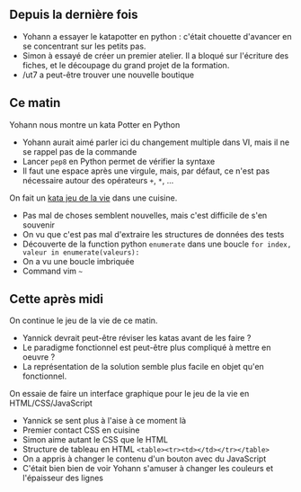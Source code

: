 ## Depuis la dernière fois

- Yohann a essayer le katapotter en python : c'était chouette d'avancer en se
  concentrant sur les petits pas.
- Simon à essayé de créer un premier atelier. Il a bloqué sur l'écriture des fiches, et le découpage du grand projet de la formation.
- /ut7 a peut-être trouver une nouvelle boutique


## Ce matin

Yohann nous montre un kata Potter en Python

- Yohann aurait aimé parler ici du changement multiple dans VI, mais il ne se rappel pas de la commande
- Lancer `pep8` en Python permet de vérifier la syntaxe
- Il faut une espace après une virgule, mais, par défaut, ce n'est pas nécessaire autour des opérateurs `+`, `*`, ...

On fait un [kata jeu de la vie](http://codingdojo.org/kata/GameOfLife/) dans une cuisine.

- Pas mal de choses semblent nouvelles, mais c'est difficile de s'en souvenir
- On vu que c'est pas mal d'extraire les structures de données des tests
- Découverte de la function python `enumerate` dans une boucle `for index, valeur in enumerate(valeurs):`
- On a vu une boucle imbriquée
- Command vim `~`

## Cette après midi

On continue le jeu de la vie de ce matin.

- Yannick devrait peut-être réviser les katas avant de les faire ?
- Le paradigme fonctionnel est peut-être plus compliqué à mettre en oeuvre ?
- La représentation de la solution semble plus facile en objet qu'en fonctionnel.

On essaie de faire un interface graphique pour le jeu de la vie en HTML/CSS/JavaScript

- Yannick se sent plus à l'aise à ce moment là
- Premier contact CSS en cuisine
- Simon aime autant le CSS que le HTML
- Structure de tableau en HTML `<table><tr><td></td></tr></table>`
- On a appris à changer le contenu d'un bouton avec du JavaScript
- C'était bien bien de voir Yohann s'amuser à changer les couleurs et l'épaisseur des lignes

